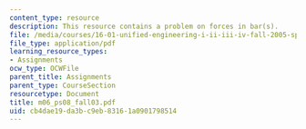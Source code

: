 ```yaml
---
content_type: resource
description: This resource contains a problem on forces in bar(s).
file: /media/courses/16-01-unified-engineering-i-ii-iii-iv-fall-2005-spring-2006/cb4dae19da3bc9eb83161a0901798514_m06_ps08_fall03.pdf
file_type: application/pdf
learning_resource_types:
- Assignments
ocw_type: OCWFile
parent_title: Assignments
parent_type: CourseSection
resourcetype: Document
title: m06_ps08_fall03.pdf
uid: cb4dae19-da3b-c9eb-8316-1a0901798514
---
```

